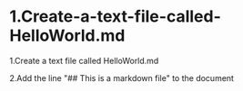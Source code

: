 1.Create-a-text-file-called-HelloWorld.md
=========================================

1.Create a text file called HelloWorld.md

2.Add the line "## This is a markdown file" to the document

